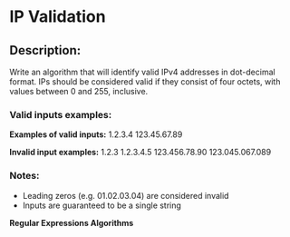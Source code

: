 # IP Validation
## Description:
Write an algorithm that will identify valid IPv4 addresses in dot-decimal format. IPs should be considered valid if they consist of four octets, with values between 0 and 255, inclusive.

### Valid inputs examples:
__Examples of valid inputs:__
1.2.3.4
123.45.67.89

__Invalid input examples:__
1.2.3
1.2.3.4.5
123.456.78.90
123.045.067.089

### Notes:
- Leading zeros (e.g. 01.02.03.04) are considered invalid
- Inputs are guaranteed to be a single string

**Regular Expressions Algorithms**